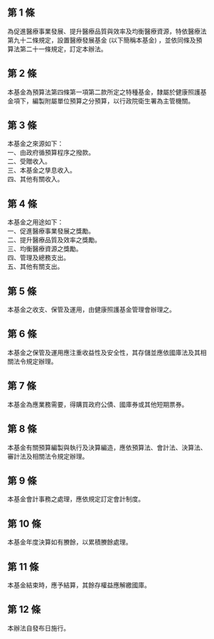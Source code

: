 第 1 條
-------
為促進醫療事業發展、提升醫療品質與效率及均衡醫療資源，特依醫療法  
第九十二條規定，設置醫療發展基金 (以下簡稱本基金) ，並依同條及預  
算法第二十一條規定，訂定本辦法。

第 2 條
-------
本基金為預算法第四條第一項第二款所定之特種基金，隸屬於健康照護基  
金項下，編製附屬單位預算之分預算，以行政院衛生署為主管機關。

第 3 條
-------
本基金之來源如下：  
一、由政府循預算程序之撥款。  
二、受贈收入。  
三、本基金之孳息收入。  
四、其他有關收入。

第 4 條
-------
本基金之用途如下：  
一、促進醫療事業發展之獎勵。  
二、提升醫療品質及效率之獎勵。  
三、均衡醫療資源之獎勵。  
四、管理及總務支出。  
五、其他有關支出。

第 5 條
-------
本基金之收支、保管及運用，由健康照護基金管理會辦理之。

第 6 條
-------
本基金之保管及運用應注重收益性及安全性，其存儲並應依國庫法及其相  
關法令規定辦理。

第 7 條
-------
本基金為應業務需要，得購買政府公債、國庫券或其他短期票券。

第 8 條
-------
本基金有關預算編製與執行及決算編造，應依預算法、會計法、決算法、  
審計法及相關法令規定辦理。

第 9 條
-------
本基金會計事務之處理，應依規定訂定會計制度。

第 10 條
--------
本基金年度決算如有賸餘，以累積賸餘處理。

第 11 條
--------
本基金結束時，應予結算，其餘存權益應解繳國庫。

第 12 條
--------
本辦法自發布日施行。

